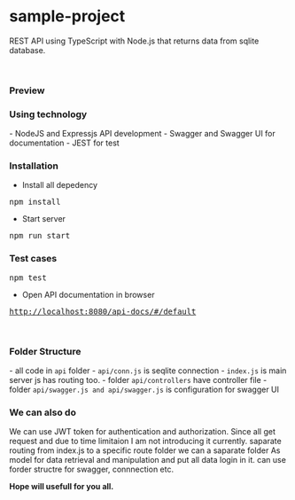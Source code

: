 
# sample-project

REST API using TypeScript with Node.js that returns data from sqlite database.
 
<br>

<h3>Preview</h3>

<h3>Using technology</h3>
- NodeJS and Expressjs API development
- Swagger and Swagger UI for documentation
- JEST for test
<br/>
<h3>Installation</h3>

- Install all depedency
<pre>
npm install
</pre>

- Start server
<pre>
npm run start
</pre>


<h3>Test cases</h3>
<pre>
npm test
</pre>


- Open API documentation in browser
<pre>
<a href="http://localhost:8080/api-docs/#/default">http://localhost:8080/api-docs/#/default</a>
</pre>

<br/>
<h3>Folder Structure</h3>
- all code in <code>api</code> folder
- <code>api/conn.js</code> is seqlite connection
- <code>index.js</code> is main server js has routing too.
- folder <code>api/controllers</code> have controller file
- folder <code>api/swagger.js and api/swagger.js</code> is configuration for swagger UI

</br>

<h3>We can also do</h3>
    We can use JWT token for authentication and authorization. Since all get request and due to time limitaion I am not introducing it currently.
    saparate routing from index.js to a specific route folder
    we can a saparate folder As model for data retrieval and manipulation and put all data login in it.
    can use forder structre for swagger, connnection etc.



**Hope will usefull for you all.**

